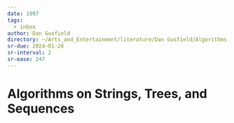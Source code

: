 ```yaml
---
date: 1997
tags:
  - inbox
author: Dan Gusfield
directory: ~/Arts_and_Entertainment/literature/Dan Gusfield/Algorithms on strings, trees & sequences computer science & computational biology (2381)/
sr-due: 2024-01-28
sr-interval: 2
sr-ease: 247
---
```


# Algorithms on Strings, Trees, and Sequences

